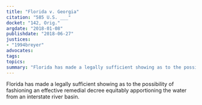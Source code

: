 ```yaml
---
title: "Florida v. Georgia"
citation: "585 U.S. ___"
docket: "142, Orig."
argdate: "2018-01-08"
publishdate: "2018-06-27"
justices:
- "1994breyer"
advocates:
tags:
topics:
summary: "Florida has made a legally sufficient showing as to the possibility of fashioning an effective remedial decree equitably apportioning the water from an interstate river basin."
---
```

Florida has made a legally sufficient showing as to the possibility of fashioning an effective remedial decree equitably apportioning the water from an interstate river basin.

